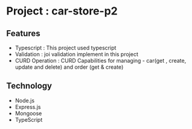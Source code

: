 # Project : car-store-p2
## Features
- Typescript : This project used typescript 
- Validation : joi validation implement in this project
- CURD Operation : CURD Capabilities for managing - car(get , create, update and delete) and order (get & create)

 ## Technology
 - Node.js
 - Express.js
 - Mongoose
 - TypeScript
